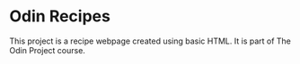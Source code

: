 # Odin Recipes
This project is a recipe webpage created using basic HTML. 
It is part of The Odin Project course.


